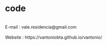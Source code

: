 # code
<br>
E-mail  : vale.residencia@gmail.com<br><br>
Website : https://vantoniobta.github.io/vantonio/
